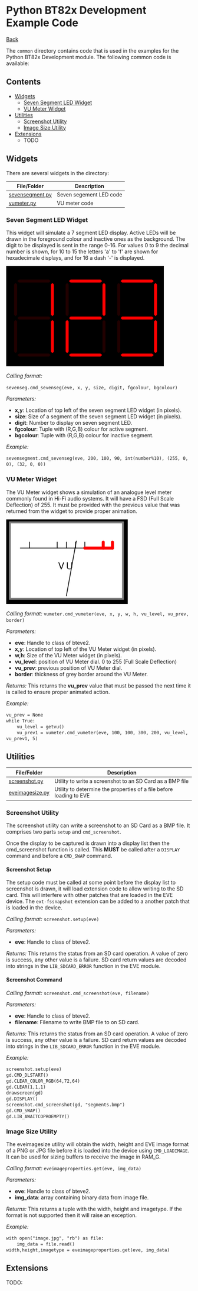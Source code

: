 # Python BT82x Development Example Code

[Back](../README.md)

The `common` directory contains code that is used in the examples for the Python BT82x Development module. The following common code is available:

## Contents

- [Widgets](#widgets)
  - [Seven Segment LED Widget](#Seven-Segment-LED-Widget)
  - [VU Meter Widget](#vu-meter-widget)
- [Utilities](#utilities)
  - [Screenshot Utility](#screenshot-utility)
  - [Image Size Utility](#image-size-utility)
- [Extensions](#extensions)
  - TODO

## Widgets

There are several widgets in the directory:

| File/Folder | Description |
| --- | --- |
| [sevensegment.py](sevensegment.py) | Seven segement LED code |
| [vumeter.py](vumeter.py) | VU meter code |

### Seven Segment LED Widget

This widget will simulate a 7 segment LED display. Active LEDs will be drawn in the foreground colour and inactive ones as the background. The digit to be displayed is sent in the range 0-16. For values 0 to 9 the decimal number is shown, for 10 to 15 the letters 'a' to 'f' are shown for hexadecimale displays, and for 16 a dash '-' is displayed.

![Seven Segment LEDs](docs/segment123.png)

_Calling format:_

   `sevenseg.cmd_sevenseg(eve, x, y, size, digit, fgcolour, bgcolour)`

_Parameters:_

-   **x,y**: Location of top left of the seven segment LED widget (in pixels).
-   **size**: Size of a segment of the seven segment LED widget (in pixels).
-   **digit**: Number to display on seven segment LED. 
-   **fgcolour**: Tuple with (R,G,B) colour for active segment.
-   **bgcolour**: Tuple with (R,G,B) colour for inactive segment.

_Example:_

```
sevensegment.cmd_sevenseg(eve, 200, 100, 90, int(number%10), (255, 0, 0), (32, 0, 0))
```

### VU Meter Widget

The VU Meter widget shows a simulation of an analogue level meter commonly found in Hi-Fi audio systems. It will have a FSD (Full Scale Deflection) of 255. It must be provided with the previous value that was returned from the widget to provide proper animation. 

![VU Meter](docs/vumeter.png)

_Calling format:_
   `vumeter.cmd_vumeter(eve, x, y, w, h, vu_level, vu_prev, border)`

_Parameters:_
-   **eve**: Handle to class of bteve2.
-   **x,y**: Location of top left of the VU Meter widget (in pixels).
-   **w,h**: Size of the VU Meter widget (in pixels).
-   **vu_level**: position of VU Meter dial. 0 to 255 (Full Scale Deflection)
-   **vu_prev**: previous position of VU Meter dial.
-   **border**: thickness of grey border around the VU Meter.

_Returns:_
   This returns the **vu_prev** value that must be passed the next time it is 
   called to ensure proper animated action.

_Example:_
```
vu_prev = None
while True:
    vu_level = getvu()
    vu_prev1 = vumeter.cmd_vumeter(eve, 100, 100, 300, 200, vu_level, vu_prev1, 5)
```

## Utilities

| File/Folder | Description |
| --- | --- |
| [screenshot.py](screenshot.py) | Utility to write a screenshot to an SD Card as a BMP file |
| [eveimagesize.py](eveimagesize.py) | Utility to determine the properties of a file before loading to EVE |

### Screenshot Utility

The screenshot utility can write a screenshot to an SD Card as a BMP file. It comprises two parts `setup` and `cmd_screenshot`.

Once the display to be captured is drawn into a display list then the cmd_screenshot function is called. This **MUST** be called after a `DISPLAY` command and before a `CMD_SWAP` command.

#### Screenshot Setup

The setup code must be called at some point before the display list to screenshot is drawn, it will load extension code to allow writing to the SD card. This will interfere with other patches that are loaded in the EVE device. The `ext-fssnapshot` extension can be added to a another patch that is loaded in the device.

_Calling format:_
   `screenshot.setup(eve)` 

_Parameters:_
-   **eve**: Handle to class of bteve2.

_Returns:_
   This returns the status from an SD card operation. A value of zero is success, any other value is a failure. SD card return values are decoded into strings in the `LIB_SDCARD_ERROR` function in the EVE module.

#### Screenshot Command

_Calling format:_
   `screenshot.cmd_screenshot(eve, filename)`

_Parameters:_
-   **eve**: Handle to class of bteve2.
-   **filename**: Filename to write BMP file to on SD card.

_Returns:_
   This returns the status from an SD card operation. A value of zero is success, any other value is a failure. SD card return values are decoded into strings in the `LIB_SDCARD_ERROR` function in the EVE module.

_Example:_
```
screenshot.setup(eve)
gd.CMD_DLSTART()
gd.CLEAR_COLOR_RGB(64,72,64)
gd.CLEAR(1,1,1)
drawscreen(gd)
gd.DISPLAY()
screenshot.cmd_screenshot(gd, "segments.bmp")
gd.CMD_SWAP()
gd.LIB_AWAITCOPROEMPTY()
```

### Image Size Utility

The eveimagesize utility will obtain the width, height and EVE image format of a PNG or JPG file before it is loaded into the device using `CMD_LOADIMAGE`. It can be used for sizing buffers to receive the image in RAM_G. 

_Calling format:_
   `eveimageproperties.get(eve, img_data)`

_Parameters:_
-   **eve**: Handle to class of bteve2.
-   **img_data**: array containing binary data from image file.

_Returns:_
   This returns a tuple with the width, height and imagetype. If the format is not supported then it will raise an exception.

_Example:_
```
with open("image.jpg", "rb") as file:
    img_data = file.read()
width,height,imagetype = eveimageproperties.get(eve, img_data)
```

## Extensions

TODO: